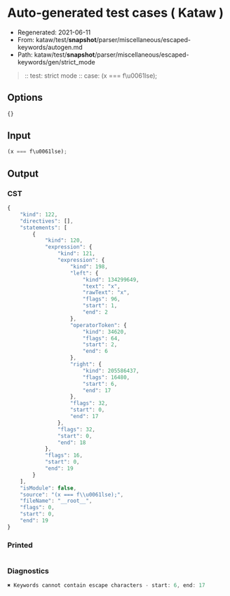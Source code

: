 # Auto-generated test cases ( Kataw )
- Regenerated: 2021-06-11
- From: kataw/test/__snapshot__/parser/miscellaneous/escaped-keywords/autogen.md
- Path: kataw/test/__snapshot__/parser/miscellaneous/escaped-keywords/gen/strict_mode
> :: test: strict mode
> :: case: (x === f\u0061lse);
## Options

`````js
{}
`````
## Input

`````js
(x === f\u0061lse);
`````
## Output

### CST

```javascript
{
    "kind": 122,
    "directives": [],
    "statements": [
        {
            "kind": 120,
            "expression": {
                "kind": 121,
                "expression": {
                    "kind": 198,
                    "left": {
                        "kind": 134299649,
                        "text": "x",
                        "rawText": "x",
                        "flags": 96,
                        "start": 1,
                        "end": 2
                    },
                    "operatorToken": {
                        "kind": 34620,
                        "flags": 64,
                        "start": 2,
                        "end": 6
                    },
                    "right": {
                        "kind": 205586437,
                        "flags": 16480,
                        "start": 6,
                        "end": 17
                    },
                    "flags": 32,
                    "start": 0,
                    "end": 17
                },
                "flags": 32,
                "start": 0,
                "end": 18
            },
            "flags": 16,
            "start": 0,
            "end": 19
        }
    ],
    "isModule": false,
    "source": "(x === f\\u0061lse);",
    "fileName": "__root__",
    "flags": 0,
    "start": 0,
    "end": 19
}
```

### Printed

```javascript

```

### Diagnostics

```javascript
✖ Keywords cannot contain escape characters - start: 6, end: 17

```

